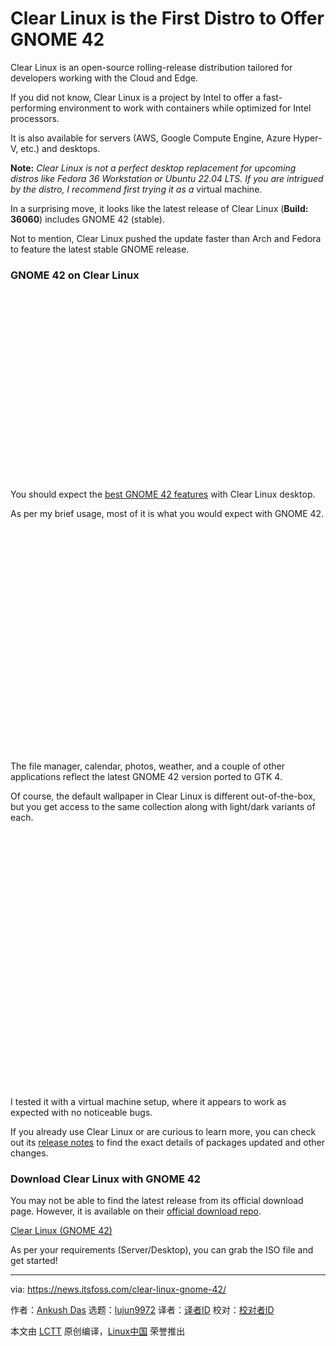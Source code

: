 [#]: subject: "Clear Linux is the First Distro to Offer GNOME 42"
[#]: via: "https://news.itsfoss.com/clear-linux-gnome-42/"
[#]: author: "Ankush Das https://news.itsfoss.com/author/ankush/"
[#]: collector: "lujun9972"
[#]: translator: "lkxed"
[#]: reviewer: " "
[#]: publisher: " "
[#]: url: " "

Clear Linux is the First Distro to Offer GNOME 42
======

Clear Linux is an open-source rolling-release distribution tailored for developers working with the Cloud and Edge.

If you did not know, Clear Linux is a project by Intel to offer a fast-performing environment to work with containers while optimized for Intel processors.

It is also available for servers (AWS, Google Compute Engine, Azure Hyper-V, etc.) and desktops.

**Note:** _Clear Linux is not a perfect desktop replacement for upcoming distros like Fedora 36 Workstation or Ubuntu 22.04 LTS. If you are intrigued by the distro, I recommend first trying it as a_ virtual machine.

In a surprising move, it looks like the latest release of Clear Linux (**Build: 36060**) includes GNOME 42 (stable).

Not to mention, Clear Linux pushed the update faster than Arch and Fedora to feature the latest stable GNOME release.

### GNOME 42 on Clear Linux

![][1]

You should expect the [best GNOME 42 features][2] with Clear Linux desktop.

As per my brief usage, most of it is what you would expect with GNOME 42.

![][3]

The file manager, calendar, photos, weather, and a couple of other applications reflect the latest GNOME 42 version ported to GTK 4.

Of course, the default wallpaper in Clear Linux is different out-of-the-box, but you get access to the same collection along with light/dark variants of each.

![][4]

I tested it with a virtual machine setup, where it appears to work as expected with no noticeable bugs.

If you already use Clear Linux or are curious to learn more, you can check out its [release notes][5] to find the exact details of packages updated and other changes.

### Download Clear Linux with GNOME 42

You may not be able to find the latest release from its official download page. However, it is available on their [official download repo][6].

[Clear Linux (GNOME 42)][6]

As per your requirements (Server/Desktop), you can grab the ISO file and get started!

--------------------------------------------------------------------------------

via: https://news.itsfoss.com/clear-linux-gnome-42/

作者：[Ankush Das][a]
选题：[lujun9972][b]
译者：[译者ID](https://github.com/译者ID)
校对：[校对者ID](https://github.com/校对者ID)

本文由 [LCTT](https://github.com/LCTT/TranslateProject) 原创编译，[Linux中国](https://linux.cn/) 荣誉推出

[a]: https://news.itsfoss.com/author/ankush/
[b]: https://github.com/lujun9972
[1]: data:image/svg+xml;base64,PHN2ZyBoZWlnaHQ9IjQ2NyIgd2lkdGg9Ijc4MCIgeG1sbnM9Imh0dHA6Ly93d3cudzMub3JnLzIwMDAvc3ZnIiB2ZXJzaW9uPSIxLjEiLz4=
[2]: https://news.itsfoss.com/gnome-42-features/
[3]: data:image/svg+xml;base64,PHN2ZyBoZWlnaHQ9IjU1NSIgd2lkdGg9Ijc4MCIgeG1sbnM9Imh0dHA6Ly93d3cudzMub3JnLzIwMDAvc3ZnIiB2ZXJzaW9uPSIxLjEiLz4=
[4]: data:image/svg+xml;base64,PHN2ZyBoZWlnaHQ9IjYzNSIgd2lkdGg9Ijc4MCIgeG1sbnM9Imh0dHA6Ly93d3cudzMub3JnLzIwMDAvc3ZnIiB2ZXJzaW9uPSIxLjEiLz4=
[5]: https://download.clearlinux.org/releases/36060/clear/RELEASENOTES-36030-to-36060
[6]: https://download.clearlinux.org/releases/36060/clear/
